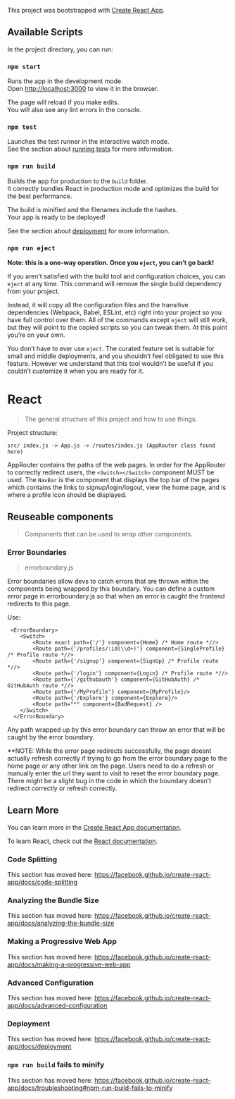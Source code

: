 This project was bootstrapped with [Create React App](https://github.com/facebook/create-react-app).

## Available Scripts

In the project directory, you can run:

### `npm start`

Runs the app in the development mode.<br>
Open [http://localhost:3000](http://localhost:3000) to view it in the browser.

The page will reload if you make edits.<br>
You will also see any lint errors in the console.

### `npm test`

Launches the test runner in the interactive watch mode.<br>
See the section about [running tests](https://facebook.github.io/create-react-app/docs/running-tests) for more information.

### `npm run build`

Builds the app for production to the `build` folder.<br>
It correctly bundles React in production mode and optimizes the build for the best performance.

The build is minified and the filenames include the hashes.<br>
Your app is ready to be deployed!

See the section about [deployment](https://facebook.github.io/create-react-app/docs/deployment) for more information.

### `npm run eject`

**Note: this is a one-way operation. Once you `eject`, you can’t go back!**

If you aren’t satisfied with the build tool and configuration choices, you can `eject` at any time. This command will remove the single build dependency from your project.

Instead, it will copy all the configuration files and the transitive dependencies (Webpack, Babel, ESLint, etc) right into your project so you have full control over them. All of the commands except `eject` will still work, but they will point to the copied scripts so you can tweak them. At this point you’re on your own.

You don’t have to ever use `eject`. The curated feature set is suitable for small and middle deployments, and you shouldn’t feel obligated to use this feature. However we understand that this tool wouldn’t be useful if you couldn’t customize it when you are ready for it.

# React
> The general structure of this project and how to use things.

Project structure:
```
src/ index.js -> App.js -> /routes/index.js (AppRouter class found here)
```
AppRouter contains the paths of the web pages. In order for the AppRouter to correctly redirect users, the `<Switch></Switch>` component MUST be used. The `NavBar` is the component that displays the top bar of the pages which contains the links to signup/login/logout, view the home page, and is where a profile icon should be displayed.

## Reuseable components
> Components that can be used to wrap other components.

### Error Boundaries
> errorboundary.js

Error boundaries allow devs to catch errors that are thrown within the components being wrapped by this boundary. You can define a custom error page in errorboundary.js so that when an error is caught the frontend redirects to this page.

Use:
```
 <ErrorBoundary>
    <Switch>
        <Route exact path={'/'} component={Home} /* Home route *//>
        <Route path={'/profiles/:id(\\d+)'} component={SingleProfile} /* Profile route *//>
        <Route path={'/signup'} component={SignUp} /* Profile route *//>
        <Route path={'/login'} component={Login} /* Profile route *//>
        <Route path={'/githubauth'} component={GitHubAuth} /* GitHubAuth route *//>
        <Route path={'/MyProfile'} component={MyProfile}/>
        <Route path={'/Explore'} component={Explore}/>
        <Route path="*" component={BadRequest} />
    </Switch>
  </ErrorBoundary>
```

Any path wrapped up by this error boundary can throw an error that will be caught by the error boundary. 

**NOTE: While the error page redirects successfully, the page doesnt actually refresh correctly if trying to go from the error boundary page to the home page or any other link on the page. Users need to do a refresh or manually enter the url they want to visit to reset the error boundary page. There might be a slight bug in the code in which the boundary doesn't redirect correctly or refresh correctly.

## Learn More

You can learn more in the [Create React App documentation](https://facebook.github.io/create-react-app/docs/getting-started).

To learn React, check out the [React documentation](https://reactjs.org/).

### Code Splitting

This section has moved here: https://facebook.github.io/create-react-app/docs/code-splitting

### Analyzing the Bundle Size

This section has moved here: https://facebook.github.io/create-react-app/docs/analyzing-the-bundle-size

### Making a Progressive Web App

This section has moved here: https://facebook.github.io/create-react-app/docs/making-a-progressive-web-app

### Advanced Configuration

This section has moved here: https://facebook.github.io/create-react-app/docs/advanced-configuration

### Deployment

This section has moved here: https://facebook.github.io/create-react-app/docs/deployment

### `npm run build` fails to minify

This section has moved here: https://facebook.github.io/create-react-app/docs/troubleshooting#npm-run-build-fails-to-minify
